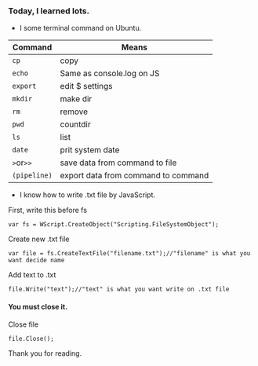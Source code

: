 ### Today, I learned lots.

* I some terminal command on Ubuntu.

|Command|Means|
|-------|-----|
|```cp```|copy|
|```echo```|Same as console.log on JS|
|```export```|edit $ settings|
|```mkdir```  |make dir|
|```rm``` |remove|
|```pwd```|countdir|
|```ls```|list|
|```date```|prit system date|
|```>```or```>>```|save data from command to file|
|```(pipeline)```|export data from command to command|



* I know how to write .txt file by JavaScript.

First, write this before fs
```
var fs = WScript.CreateObject("Scripting.FileSystemObject");
```

Create new .txt file
```
var file = fs.CreateTextFile("filename.txt");//"filename" is what you want decide name
```

Add text to .txt
```
file.Write("text");//"text" is what you want write on .txt file
```

#### You must close it.
Close file
```
file.Close();
```

Thank you for reading.
